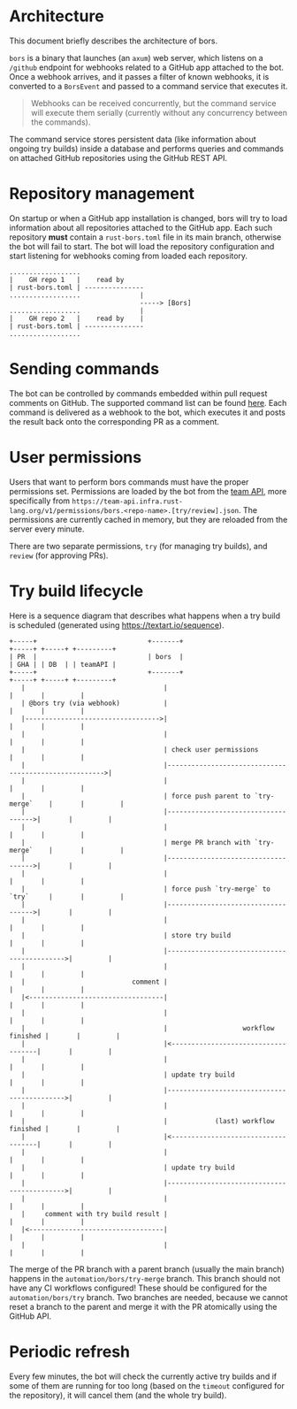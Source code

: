 # Architecture
This document briefly describes the architecture of bors.

`bors` is a binary that launches (an `axum`) web server, which listens on a `/github` endpoint for webhooks related to a
GitHub app attached to the bot. Once a webhook arrives, and it passes a filter of known webhooks, it is converted to
a `BorsEvent` and passed to a command service that executes it.

> Webhooks can be received concurrently, but the command service will execute them serially (currently without
any concurrency between the commands).

The command service stores persistent data (like information about ongoing try builds) inside a database and performs
queries and commands on attached GitHub repositories using the GitHub REST API.

# Repository management
On startup or when a GitHub app installation is changed, bors will try to load information about all repositories
attached to the GitHub app. Each such repository **must** contain a `rust-bors.toml` file in its main branch, otherwise
the bot will fail to start. The bot will load the repository configuration and start listening for webhooks coming from
loaded each repository.

```text
..................
|    GH repo 1   |    read by
| rust-bors.toml | ---------------
..................               |
                                 -----> [Bors]
..................               |
|    GH repo 2   |    read by    |
| rust-bors.toml | ---------------
..................
```

# Sending commands
The bot can be controlled by commands embedded within pull request comments on GitHub. The supported command list 
can be found [here](commands.md). Each command is delivered as a webhook to the bot, which executes it and posts the result
back onto the corresponding PR as a comment.

# User permissions
Users that want to perform bors commands must have the proper permissions set. Permissions are loaded by the bot
from the [team API](https://github.com/rust-lang/team), more specifically from
`https://team-api.infra.rust-lang.org/v1/permissions/bors.<repo-name>.[try/review].json`.
The permissions are currently cached in memory, but they are reloaded from the server every minute.

There are two separate permissions, `try` (for managing try builds), and `review` (for approving PRs).

# Try build lifecycle
Here is a sequence diagram that describes what happens when a try build is scheduled (generated using
https://textart.io/sequence).

```text
+-----+                            +-------+                              +-----+ +-----+ +---------+
| PR  |                            | bors  |                              | GHA | | DB  | | teamAPI |
+-----+                            +-------+                              +-----+ +-----+ +---------+
   |                                   |                                     |       |         |
   | @bors try (via webhook)           |                                     |       |         |
   |---------------------------------->|                                     |       |         |
   |                                   |                                     |       |         |
   |                                   | check user permissions              |       |         |
   |                                   |------------------------------------------------------>|
   |                                   |                                     |       |         |
   |                                   | force push parent to `try-merge`    |       |         |
   |                                   |------------------------------------>|       |         |
   |                                   |                                     |       |         |
   |                                   | merge PR branch with `try-merge`    |       |         |
   |                                   |------------------------------------>|       |         |
   |                                   |                                     |       |         |
   |                                   | force push `try-merge` to `try`     |       |         |
   |                                   |------------------------------------>|       |         |
   |                                   |                                     |       |         |
   |                                   | store try build                     |       |         |
   |                                   |-------------------------------------------->|         |
   |                                   |                                     |       |         |
   |                           comment |                                     |       |         |
   |<----------------------------------|                                     |       |         |
   |                                   |                                     |       |         |
   |                                   |                   workflow finished |       |         |
   |                                   |<------------------------------------|       |         |
   |                                   |                                     |       |         |
   |                                   | update try build                    |       |         |
   |                                   |-------------------------------------------->|         |
   |                                   |                                     |       |         |
   |                                   |            (last) workflow finished |       |         |
   |                                   |<------------------------------------|       |         |
   |                                   |                                     |       |         |
   |                                   | update try build                    |       |         |
   |                                   |-------------------------------------------->|         |
   |                                   |                                     |       |         |
   |     comment with try build result |                                     |       |         |
   |<----------------------------------|                                     |       |         |
   |                                   |                                     |       |         |
```

The merge of the PR branch with a parent branch (usually the main branch) happens in the `automation/bors/try-merge` branch.
This branch should not have any CI workflows configured! These should be configured for the `automation/bors/try` branch.
Two branches are needed, because we cannot reset a branch to the parent and merge it with the PR atomically using the
GitHub API.

# Periodic refresh
Every few minutes, the bot will check the currently active try builds and if some of them are running for too long
(based on the `timeout` configured for the repository), it will cancel them (and the whole try build).
